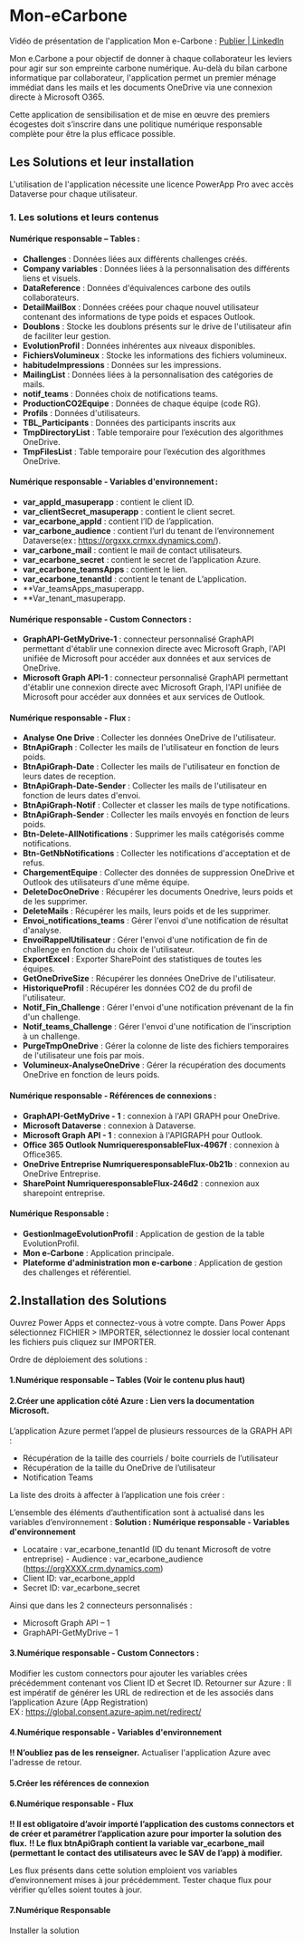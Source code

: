 # Mon-eCarbone

Vidéo de présentation de l'application Mon e-Carbone : [Publier | LinkedIn](https://www.linkedin.com)

Mon e.Carbone a pour objectif de donner à chaque collaborateur les leviers pour agir sur son empreinte carbone numérique. Au-delà du bilan carbone informatique par collaborateur, l'application permet un premier ménage immédiat dans les mails et les documents OneDrive via une connexion directe à Microsoft O365.

Cette application de sensibilisation et de mise en œuvre des premiers écogestes doit s’inscrire dans une politique numérique responsable complète pour être la plus efficace possible.

## Les Solutions et leur installation

L'utilisation de l'application nécessite une licence PowerApp Pro avec accès Dataverse pour chaque utilisateur.

### 1. Les solutions et leurs contenus

#### Numérique responsable – Tables :

- **Challenges** : Données liées aux différents challenges créés.
- **Company variables** : Données liées à la personnalisation des différents liens et visuels.
- **DataReference** : Données d'équivalences carbone des outils collaborateurs.
- **DetailMailBox** : Données créées pour chaque nouvel utilisateur contenant des informations de type poids et espaces Outlook.
- **Doublons** : Stocke les doublons présents sur le drive de l'utilisateur afin de faciliter leur gestion.
- **EvolutionProfil** : Données inhérentes aux niveaux disponibles.
- **FichiersVolumineux** : Stocke les informations des fichiers volumineux.
- **habitudeImpressions** : Données sur les impressions.
- **MailingList** : Données liées à la personnalisation des catégories de mails.
- **notif_teams** : Données choix de notifications teams.
- **ProductionCO2Equipe** : Données de chaque équipe (code RG).
- **Profils** : Données d'utilisateurs.
- **TBL_Participants** : Données des participants inscrits aux
- **TmpDirectoryList** : Table temporaire pour l’exécution des algorithmes OneDrive. 
- **TmpFilesList** : Table temporaire pour l’exécution des algorithmes OneDrive. 

#### Numérique responsable - Variables d'environnement : 

- **var_appId_masuperapp** : contient le client ID. 
- **var_clientSecret_masuperapp** : contient le client secret. 
- **var_ecarbone_appId** : contient l’ID de l’application. 
- **var_carbone_audience** : contient l’url du tenant de l’environnement Dataverse(ex : https://orgxxx.crmxx.dynamics.com/). 
- **var_carbone_mail** : contient le mail de contact utilisateurs. 
- **var_ecarbone_secret** : contient le secret de l’application Azure.
- **var_ecarbone_teamsApps** : contient le lien. 
- **var_ecarbone_tenantId** : contient le tenant de L’application. 
- **Var_teamsApps_masuperapp.
- **Var_tenant_masuperapp.

#### Numérique responsable - Custom Connectors : 

- **GraphAPI-GetMyDrive-1** : connecteur personnalisé GraphAPI permettant d'établir une connexion directe avec Microsoft Graph, l'API unifiée de Microsoft pour accéder aux données et aux services de OneDrive. 
- **Microsoft Graph API-1** : connecteur personnalisé GraphAPI permettant d'établir une connexion directe avec Microsoft Graph, l'API unifiée de Microsoft pour accéder aux données et aux services de Outlook.

#### Numérique responsable - Flux : 

- **Analyse One Drive** : Collecter les données OneDrive de l'utilisateur. 
- **BtnApiGraph** : Collecter les mails de l'utilisateur en fonction de leurs poids. 
- **BtnApiGraph-Date** : Collecter les mails de l'utilisateur en fonction de leurs dates de reception. 
- **BtnApiGraph-Date-Sender** : Collecter les mails de l'utilisateur en fonction de leurs dates d'envoi. 
- **BtnApiGraph-Notif** : Collecter et classer les mails de type notifications. 
- **BtnApiGraph-Sender** : Collecter les mails envoyés en fonction de leurs poids. 
- **Btn-Delete-AllNotifications** : Supprimer les mails catégorisés comme notifications. 
- **Btn-GetNbNotifications** : Collecter les notifications d'acceptation et de refus. 
- **ChargementEquipe** : Collecter des données de suppression OneDrive et Outlook des utilisateurs d'une même équipe. 
- **DeleteDocOneDrive** : Récupérer les documents Onedrive, leurs poids et de les supprimer. 
- **DeleteMails** : Récupérer les mails, leurs poids et de les supprimer. 
- **Envoi_notifications_teams** : Gérer l'envoi d'une notification de résultat d'analyse. 
- **EnvoiRappelUtilisateur** : Gérer l'envoi d'une notification de fin de challenge en fonction du choix de l'utilisateur. 
- **ExportExcel** : Exporter SharePoint des statistiques de toutes les équipes. 
- **GetOneDriveSize** : Récupérer les données OneDrive de l'utilisateur. 
- **HistoriqueProfil** : Récupérer les données CO2 de du profil de l'utilisateur. 
- **Notif_Fin_Challenge** : Gérer l'envoi d'une notification prévenant de la fin d'un challenge. 
- **Notif_teams_Challenge** : Gérer l'envoi d'une notification de l'inscription à un challenge. 
- **PurgeTmpOneDrive** : Gérer la colonne de liste des fichiers temporaires de l'utilisateur une fois par mois. 
- **Volumineux-AnalyseOneDrive** : Gérer la récupération des documents OneDrive en fonction de leurs poids.

#### Numérique responsable - Références de connexions : 

- **GraphAPI-GetMyDrive - 1** : connexion à l'API GRAPH pour OneDrive. 
- **Microsoft Dataverse** : connexion à Dataverse. 
- **Microsoft Graph API - 1** : connexion à l'APIGRAPH pour Outlook. 
- **Office 365 Outlook NumriqueresponsableFlux-4967f** : connexion à Office365. 
- **OneDrive Entreprise NumriqueresponsableFlux-0b21b** : connexion au OneDrive Entreprise. 
- **SharePoint NumriqueresponsableFlux-246d2** : connexion aux sharepoint entreprise. 

#### Numérique Responsable : 

- **GestionImageEvolutionProfil** : Application de gestion de la table EvolutionProfil. 
- **Mon e-Carbone** : Application principale. 
- **Plateforme d'administration mon e-carbone** : Application de gestion des challenges et référentiel.



## 2.Installation des Solutions 

Ouvrez Power Apps et connectez-vous à votre compte. 
Dans Power Apps sélectionnez FICHIER > IMPORTER, sélectionnez le dossier local contenant les fichiers puis cliquez sur IMPORTER. 

Ordre de déploiement des solutions : 

#### 1.Numérique responsable – Tables (Voir le contenu plus haut) 

#### 2.Créer une application côté Azure : Lien vers la documentation Microsoft. 

L’application Azure permet l’appel de plusieurs ressources de la GRAPH API : 
- Récupération de la taille des courriels / boite courriels de l’utilisateur 
- Récupération de la taille du OneDrive de l’utilisateur 
- Notification Teams 

La liste des droits à affecter à l’application une fois créer : 

 

 

 

 

L’ensemble des éléments d’authentification sont à actualisé dans les variables d’environnement : 
**Solution : Numérique responsable - Variables d'environnement**
- Locataire : var_ecarbone_tenantId (ID du tenant Microsoft de votre entreprise) - Audience : var_ecarbone_audience (https://orgXXXX.crm.dynamics.com) 
- Client ID: var_ecarbone_appId 
- Secret ID: var_ecarbone_secret 

Ainsi que dans les 2 connecteurs personnalisés : 
- Microsoft Graph API – 1 
- GraphAPI-GetMyDrive – 1 

#### 3.Numérique responsable - Custom Connectors : 

Modifier les custom connectors pour ajouter les variables crées précédemment contenant vos Client ID et Secret ID. 
Retourner sur Azure : Il est impératif de générer les URL de redirection et de les associés dans l’application Azure (App Registration)  
EX : https://global.consent.azure-apim.net/redirect/  

#### 4.Numérique responsable - Variables d'environnement 

**!! N’oubliez pas de les renseigner.**
Actualiser l'application Azure avec l'adresse de retour.  

#### 5.Créer les références de connexion 

#### 6.Numérique responsable - Flux 

**!! Il est obligatoire d’avoir importé l’application des customs connectors et de créer et paramétrer l’application azure pour importer la solution des flux.** 
**!! Le flux btnApiGraph contient la variable var_ecarbone_mail (permettant le contact des utilisateurs avec le SAV de l’app) à modifier.** 

Les flux présents dans cette solution emploient vos variables d’environnement mises à jour précédemment. Tester chaque flux pour vérifier qu’elles soient toutes à jour. 

#### 7.Numérique Responsable 

Installer la solution 

